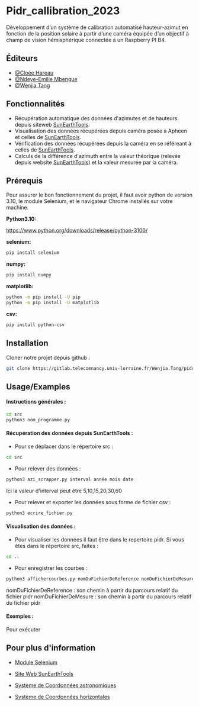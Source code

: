 # Pidr_callibration_2023

Développement d’un système de calibration automatisé hauteur-azimut en fonction de la position solaire à partir d’une caméra équipée d’un objectif à champ de vision hémisphérique connectée à un Raspberry PI B4.


## Éditeurs

- [@Cloée Hareau](Cloee.Hareau@telecomnancy.eu)
- [@Ndeye-Emilie Mbengue](Ndeye.Mbengue@telecomnancy.eu)
- [@Wenjia Tang](Wenjia.Tang@telecomnancy.eu)


## Fonctionnalités

- Récupération automatique des données d'azimutes et de hauteurs depuis siteweb [SunEarthTools](https://www.sunearthtools.com/).
- Visualisation des données récupérées depuis caméra posée à Apheen et celles de [SunEarthTools](https://www.sunearthtools.com/).
- Vérification des données récupérées depuis la caméra en se référeant à celles de  [SunEarthTools](https://www.sunearthtools.com/).
- Calculs de la différence d'azimuth entre la valeur théorique (relevée depuis website [SunEarthTools](https://www.sunearthtools.com/)) et la valeur mesurée par la caméra.


## Prérequis
Pour assurer le bon fonctionnement du projet, il faut avoir python de version 3.10, le module Selenium, et le navigateur Chrome installés sur votre machine.

**Python3.10:**

https://www.python.org/downloads/release/python-3100/


**selenium:** 
```bash
pip install selenium
```

**numpy:**
```bash
pip install numpy
```

**matplotlib:**
```bash
python -m pip install -U pip
python -m pip install -U matplotlib
```

**csv:**
```bash
pip install python-csv
```

## Installation

Cloner notre projet depuis github :
```bash
git clone https://gitlab.telecomnancy.univ-lorraine.fr/Wenjia.Tang/pidr.git
```

## Usage/Examples

####  Instructions générales : 
```bash
cd src
python3 nom_programme.py 
```
#### Récupération des données depuis SunEarthTools : 
- Pour se déplacer dans le répertoire src : 
```bash
cd src
```
- Pour relever des données : 
```bash
python3 azi_scrapper.py interval année mois date
```
Ici la valeur d'interval peut être 5,10,15,20,30,60
- Pour relever et exporter les données sous forme de fichier csv : 
```bash
python3 ecrire_fichier.py 
```
#### Visualisation des données : 

- Pour visualiser les données il faut être dans le repertoire pidr. Si vous êtes dans le répertoire src, faites : 
```bash
cd ..
```
- Pour enregistrer les courbes : 
```bash
python3 affichercourbes.py nomDuFichierDeReference nomDuFichierDeMesure
```
nomDuFichierDeReference : son chemin à partir du parcours relatif du fichier pidr 
nomDuFichierDeMesure : son chemin à partir du parcours relatif du fichier pidr 

#### Exemples : 
Pour exécuter 

## Pour plus d'information 

 - [Module Selenium](https://selenium-python.readthedocs.io/installation.html)

 - [Site Web SunEarthTools ](https://www.sunearthtools.com/)

 - [Système de Coordonnées astronomiques](https://fr.wikipedia.org/wiki/Syst%C3%A8me_de_coordonn%C3%A9es_c%C3%A9lestes)

 - [Système de Coordonnées horizontales](https://fr.wikipedia.org/wiki/Syst%C3%A8me_de_coordonn%C3%A9es_horizontales)